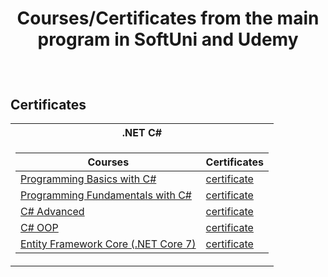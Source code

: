 # <p align="center"> Courses/Certificates from the main program in SoftUni and Udemy <p>


<br/>

<h2> Certificates </h2>

<table>

<tr>
  <th> .NET C# </th>
</tr>

<tr>
<td>

| **Courses**                                                            | **Certificates**                                                   |
| --------------------------------------------------------------------- | ---------------------------------------------------------- |
| <a href=https://softuni.bg/trainings/3867/programming-basics-with-csharp-september-2022> Programming Basics with C# </a>         | <a href=https://softuni.bg/certificates/details/144303/291781da> certificate</a> |
| <a href=https://softuni.bg/trainings/3950/programming-fundamentals-with-csharp-january-2023#lesson-49030> Programming Fundamentals with C# </a> | <a href=https://softuni.bg/certificates/details/166951/9a5759fa> certificate</a> |
| <a href=https://softuni.bg/trainings/4098/csharp-advanced-may-2023> C# Advanced </a> | <a href=https://softuni.bg/certificates/details/173590/37a57715 a> certificate</a> |
| <a href=https://softuni.bg/trainings/4099/csharp-oop-june-2023> C# OOP </a> | <a href=https://softuni.bg/certificates/details/181107/40c0285e a> certificate</a> |
| <a href=https://www.udemy.com/course/entity-framework-core-the-complete-guide-net-5> Entity Framework Core (.NET Core 7) </a> | <a href=https://www.udemy.com/certificate/UC-0bb56f39-c2ab-474a-ae0c-7fa27425dea6/ a> certificate</a> |
</td>

